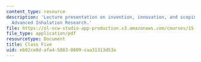 ```yaml
---
content_type: resource
description: 'Lecture presentation on invention, innovation, and scoping technology:
  Advanced Inhalation Research.'
file: https://ol-ocw-studio-app-production.s3.amazonaws.com/courses/15-351-managing-innovation-and-entrepreneurship-spring-2008/eb02ce8dafa458830809caa31313d53a_05_lec.pdf
file_type: application/pdf
resourcetype: Document
title: Class Five
uid: eb02ce8d-afa4-5883-0809-caa31313d53a
---
```

